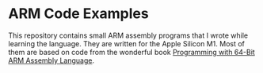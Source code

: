 # ARM Code Examples

This repository contains small ARM assembly programs that I wrote while learning the language. They are written for the Apple Silicon M1. Most of them are based on code from the wonderful book [Programming with 64-Bit ARM Assembly Language](https://link.springer.com/book/10.1007/978-1-4842-5881-1).
